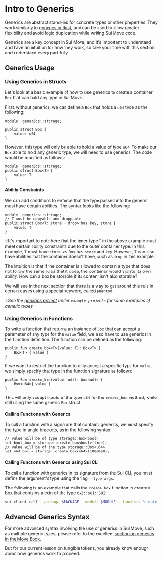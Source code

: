 # Intro to Generics

Generics are abstract stand-ins for concrete types or other properties. They work similarly to [generics in Rust](https://doc.rust-lang.org/stable/book/ch10-00-generics.html), and can be used to allow greater flexibility and avoid logic duplication while writing Sui Move code.

Generics are a key concept in Sui Move, and it's important to understand and have an intuition for how they work, so take your time with this section and understand every part fully.

## Generics Usage

### Using Generics in Structs

Let's look at a basic example of how to use generics to create a container `Box` that can hold any type in Sui Move.

First, without generics, we can define a `Box` that holds a `u64` type as the following:

```move
module  generics::storage;

public struct Box {
    value: u64
}
```

However, this type will only be able to hold a value of type `u64`. To make our `Box` able to hold any generic type, we will need to use generics. The code would be modified as follows:

```move
module  generics::storage;
public struct Box<T> {
    value: T
}
```

#### Ability Constraints

We can add conditions to enforce that the type passed into the generic must have certain abilities. The syntax looks like the following:

```move
module  generics::storage;
// T must be copyable and droppable
public struct Box<T: store + drop> has key, store {
    value: T
}
```

💡It's important to note here that the inner type `T` in the above example must meet certain ability constraints due to the outer container type. In this example, `T` must have `store`, as `Box` has `store` and `key`. However, `T` can also have abilities that the container doesn't have, such as `drop` in this example.

The intuition is that if the container is allowed to contain a type that does not follow the same rules that it does, the container would violate its own ability. How can a box be storable if its content isn't also storable?

We will see in the next section that there is a way to get around this rule in certain cases using a special keyword, called `phantom`.

_💡See the [generics project](../example_projects/generics/) under `example_projects` for some examples of generic types._

### Using Generics in Functions

To write a function that returns an instance of `Box` that can accept a parameter of any type for the `value` field, we also have to use generics in the function definition. The function can be defined as the following:

```move
public fun create_box<T>(value: T): Box<T> {
    Box<T> { value }
}
```

If we want to restrict the function to only accept a specific type for `value`, we simply specify that type in the function signature as follows:

```move
public fun create_box(value: u64): Box<u64> {
    Box<u64>{ value }
}
```

This will only accept inputs of the type `u64` for the `create_box` method, while still using the same generic `Box` struct.

#### Calling Functions with Generics

To call a function with a signature that contains generics, we must specify the type in angle brackets, as in the following syntax:

```move
// value will be of type storage::Box<bool>
let bool_box = storage::create_box<bool>(true);
// value will be of the type storage::Box<u64>
let u64_box = storage::create_box<u64>(1000000);
```

#### Calling Functions with Generics using Sui CLI

To call a function with generics in its signature from the Sui CLI, you must define the argument's type using the flag `--type-args`.

The following is an example that calls the `create_box` function to create a box that contains a coin of the type `0x2::sui::SUI`:

```bash
sui client call --package $PACKAGE --module $MODULE --function "create_box" --args $OBJECT_ID --type-args 0x2::sui::SUI
```

## Advanced Generics Syntax

For more advanced syntax involving the use of generics in Sui Move, such as multiple generic types, please refer to the excellent [section on generics in the Move Book](https://move-book.com/advanced-topics/understanding-generics.html).

But for our current lesson on fungible tokens, you already know enough about how generics work to proceed.
